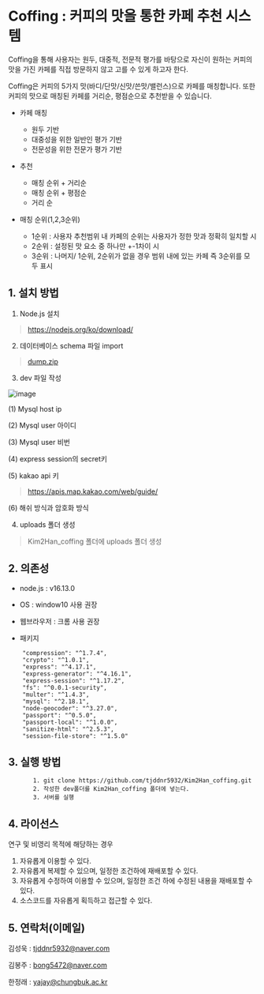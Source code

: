 # Coffing : 커피의 맛을 통한 카페 추천 시스템
Coffing을 통해 사용자는 원두, 대중적, 전문적 평가를 바탕으로 자신이 원하는 커피의 맛을 가진 카페를 직접 방문하지 않고 고를 수 있게 하고자 한다. 

Coffing은 커피의 5가지 맛(바디/단맛/신맛/쓴맛/밸런스)으로 카페를 매칭합니다. 또한 커피의 맛으로 매칭된 카페를 거리순, 평점순으로 추천받을 수 있습니다.

- 카페 매칭
  - 원두 기반 
  - 대중성을 위한 일반인 평가 기반
  - 전문성을 위한 전문가 평가 기반

- 추천 
  - 매칭 순위 + 거리순
  - 매칭 순위 + 평점순
  - 거리 순

- 매칭 순위(1,2,3순위)
  - 1순위 : 사용자 추천범위 내 카페의 순위는 사용자가 정한 맛과 정확히 일치할 시
  - 2순위 : 설정된 맛 요소 중 하나만 +-1차이 시
  - 3순위 : 나머지/ 1순위, 2순위가 없을 경우 범위 내에 있는 카페 즉 3순위를 모두 표시



## 1. 설치 방법
1. Node.js 설치

>https://nodejs.org/ko/download/

2. 데이터베이스 schema 파일 import

> [dump.zip](https://github.com/tjddnr5932/Kim2Han_coffing/files/7696652/dump.zip)


3. dev 파일 작성

 ![image](https://user-images.githubusercontent.com/74997188/145668534-48f2b419-9058-4061-8ddf-7f5849c2338f.png)

(1) Mysql host ip

(2) Mysql user 아이디

(3) Mysql user 비번

(4) express session의 secret키

(5) kakao api 키

> https://apis.map.kakao.com/web/guide/

(6) 해쉬 방식과 암호화 방식

4. uploads 폴더 생성

> Kim2Han_coffing 폴더에 uploads 폴더 생성



## 2. 의존성
- node.js : v16.13.0
- OS : window10 사용 권장
- 웹브라우저 : 크롬 사용 권장

- 패키지
```
    "compression": "^1.7.4",
    "crypto": "^1.0.1",
    "express": "^4.17.1",
    "express-generator": "^4.16.1",
    "express-session": "^1.17.2",
    "fs": "^0.0.1-security",
    "multer": "^1.4.3",
    "mysql": "^2.18.1",
    "node-geocoder": "^3.27.0",
    "passport": "^0.5.0",
    "passport-local": "^1.0.0",
    "sanitize-html": "^2.5.3",
    "session-file-store": "^1.5.0"
```
## 3. 실행 방법
           1. git clone https://github.com/tjddnr5932/Kim2Han_coffing.git
           2. 작성한 dev폴더를 Kim2Han_coffing 폴더에 넣는다.
           3. 서버를 실행

## 4. 라이선스
  연구 및 비영리 목적에 해당하는 경우
  1. 자유롭게 이용할 수 있다. 
  2. 자유롭게 복제할 수 있으며, 일정한 조건하에 재배포할 수 있다.
  3. 자유롭게 수정하여 이용할 수 있으며, 일정한 조건 하에 수정된 내용을 재배포할 수 있다. 
  4. 소스코드를 자유롭게 획득하고 접근할 수 있다.

## 5. 연락처(이메일)

김성욱 : tjddnr5932@naver.com

김봉주 : bong5472@naver.com

한정래 : yajay@chungbuk.ac.kr
